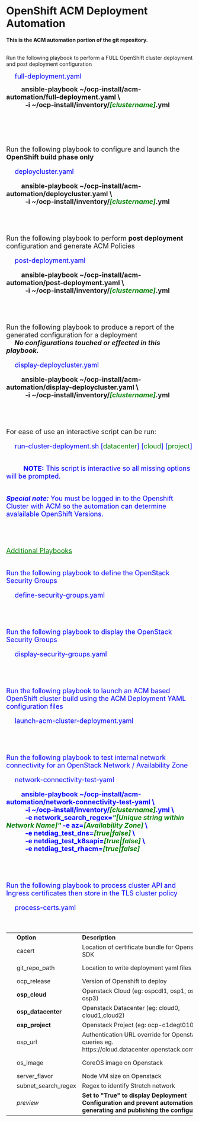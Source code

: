 # OpenShift ACM Deployment Automation
<b>This is the ACM automation portion of the git repository.<br></b>

<BR>Run the following playbook to perform a FULL OpenShift cluster deployment and post deployment configuration
<BR><p><FONT SIZE=+1> <FONT COLOR="blue"> &emsp; full-deployment.yaml</p></font>
&nbsp; &nbsp; &nbsp; &nbsp; <b>ansible-playbook ~/ocp-install/acm-automation/full-deployment.yaml \\
<br>&nbsp; &nbsp; &nbsp; &nbsp; &nbsp; &nbsp;  -i ~/ocp-install/inventory/<FONT COLOR="green"><i>[clustername]</i></font>.yml</b></p> 
<BR><BR>

<BR>Run the following playbook to configure and launch the <b>OpenShift build phase only</b>
<BR><p><FONT SIZE=+1> <FONT COLOR="blue"> &emsp; deploycluster.yaml</p></font>
&nbsp; &nbsp; &nbsp; &nbsp; <b>ansible-playbook ~/ocp-install/acm-automation/deploycluster.yaml \\
<br>&nbsp; &nbsp; &nbsp; &nbsp; &nbsp; &nbsp;  -i ~/ocp-install/inventory/<FONT COLOR="green"><i>[clustername]</i></font>.yml</b></p> 
<BR>

<BR>Run the following playbook to perform <b>post deployment</b> configuration and generate ACM Policies
<BR><p><FONT SIZE=+1> <FONT COLOR="blue"> &emsp; post-deployment.yaml</p></font>
&nbsp; &nbsp; &nbsp; &nbsp; <b>ansible-playbook ~/ocp-install/acm-automation/post-deployment.yaml \\
<br>&nbsp; &nbsp; &nbsp; &nbsp; &nbsp; &nbsp;  -i ~/ocp-install/inventory/<FONT COLOR="green"><i>[clustername]</i></font>.yml</b></p> 
<BR>

<BR>Run the following playbook to produce a report of the generated configuration for a deployment<br>
<i><b> &emsp; No configurations touched or effected in this playbook.</b></i>
<BR><p><FONT SIZE=+1> <FONT COLOR="blue"> &emsp; display-deploycluster.yaml</p></font>
&nbsp; &nbsp; &nbsp; &nbsp; <b>ansible-playbook ~/ocp-install/acm-automation/display-deploycluster.yaml \\
<br>&nbsp; &nbsp; &nbsp; &nbsp; &nbsp; &nbsp;  -i ~/ocp-install/inventory/<FONT COLOR="green"><i>[clustername]</i></font>.yml</b></p> 
<BR>

<BR>For ease of use an interactive script can be run:
<p><FONT SIZE=+1> <FONT COLOR="blue"> &emsp; run-cluster-deployment.sh [<FONT COLOR="green">datacenter</font>] [<FONT COLOR="green">cloud</font>] [<FONT COLOR="green">project</font>]</p>
<BR>&emsp; &emsp;  <b>NOTE:</b> This script is interactive so all missing options will be prompted.

<BR><b><i>Special note:</b></i> You must be logged in to the Openshift Cluster with ACM so the automation can determine avalailable OpenShift Versions.<br><br></i>

<BR><p><FONT SIZE=+1> <FONT COLOR="green"><U>Additional Playbooks</u></font>

<BR>Run the following playbook to define the OpenStack Security Groups
<BR><p><FONT SIZE=+1> <FONT COLOR="blue"> &emsp; define-security-groups.yaml</p></font>
<BR>

<BR>Run the following playbook to display the OpenStack Security Groups
<BR><p><FONT SIZE=+1> <FONT COLOR="blue"> &emsp; display-security-groups.yaml</p></font>
<BR>

<BR>Run the following playbook to launch an ACM based OpenShift cluster build using the ACM Deployment YAML configuration files
<BR><p><FONT SIZE=+1> <FONT COLOR="blue"> &emsp; launch-acm-cluster-deployment.yaml</p></font>
<BR>

<BR>Run the following playbook to test internal network connectivity for an OpenStack Network / Availability Zone
<BR><p><FONT SIZE=+1> <FONT COLOR="blue"> &emsp; network-connectivity-test-yaml</p></font>
&nbsp; &nbsp; &nbsp; &nbsp; <b>ansible-playbook ~/ocp-install/acm-automation/network-connectivity-test-yaml \\
<br>&nbsp; &nbsp; &nbsp; &nbsp; &nbsp; &nbsp; -i ~/ocp-install/inventory/<FONT COLOR="green"><i>[clustername]</i></font>.yml \\
<br>&nbsp; &nbsp; &nbsp; &nbsp; &nbsp; &nbsp; -e network_search_regex=<FONT COLOR="green"><i>"[Unique string within Network Name]"</i></font> -e az=<FONT COLOR="green"><i>[Availability Zone]</i></font> \\
<br>&nbsp; &nbsp; &nbsp; &nbsp; &nbsp; &nbsp; -e netdiag_test_dns=<FONT COLOR="green"><i>[true|false]</i></font> \\
<br>&nbsp; &nbsp; &nbsp; &nbsp; &nbsp; &nbsp; -e netdiag_test_k8sapi=<FONT COLOR="green"><i>[true|false]</i></font> \\
<br>&nbsp; &nbsp; &nbsp; &nbsp; &nbsp; &nbsp; -e netdiag_test_rhacm=<FONT COLOR="green"><i>[true|false]</i></font></b></p>
<BR>

<BR>Run the following playbook to process cluster API and Ingress certificates then store in the TLS cluster policy
<BR><p><FONT SIZE=+1> <FONT COLOR="blue"> &emsp; process-certs.yaml</p></font>
<BR>

<table border="0" cellspacing="0" cellpadding="0">
        <tbody>
                <tr>
                        <td width="60"> &nbsp; </td>
                        <td width="70">
                                <b>Option</b>
                        </td>
                        <td width="240">
                                <b>Description</b>
                        </td>
                        <td width="250">
                                <b>Default</b>
                        </td>
                </tr>
                <tr>
                  <td> &nbsp; </td> <td> cacert </td> <td> Location of certificate bundle for Openstack SDK</td><td><td>
                </tr>
                <tr>
                  <td> &nbsp; </td> <td> git_repo_path </td> <td> Location to write deployment yaml files</td><td>{repo-folder}/clusters/<i><b>cluster_name</b></i>/acm<td>
                </tr>
                <tr>
                        <td> &nbsp; </td> <td> ocp_release </td> <td> Version of Openshift to deploy</td> <td> 4.10 </td>
                </tr>
                <tr>
                  <td> &nbsp; </td> <td> <b>osp_cloud</b> </td> <td> Openstack Cloud (eg: ospcdl1, osp1, osp2, osp3)</td><td>Required unless the URL override is present<td>
                </tr>
                <tr>
                  <td> &nbsp; </td> <td> <b>osp_datacenter</b> </td> <td> Openstack Datacenter (eg: cloud0, cloud1,cloud2)</td><td>Required unless the URL override is present<td>
                </tr>
                <tr>
                  <td> &nbsp; </td> <td> <b>osp_project</b> </td> <td> Openstack Project (eg: ocp-c1degt0104-caas</td><td>Always Required<td>
                </tr>
                <tr>
                  <td> &nbsp; </td> <td> osp_url </td> <td> Authentication URL override for Openstack queries eg. https://cloud.datacenter.openstack.com:13000</td><td>URL is constructed from the osp_dataceter+osp_cloud variables<td>
                </tr>
                <tr>
                  <td> &nbsp; </td> <td> os_image </td> <td> CoreOS image on Openstack </td><td>Latest rhcos-4.? that matches the Openshift Release <td>
                </tr>
                <tr>
                  <td> &nbsp; </td> <td> server_flavor</td> <td> Node VM size on Openstack </td><td>oc-16x96-k8s-worker<td>
                </tr>
                <tr>
                  <td> &nbsp; </td> <td> subnet_search_regex </td> <td> Regex to identify Stretch network</td><td>-STRETCH- <td>
                </tr>
                <tr>
                  <td> &nbsp; </td> <td> <i>preview</i> </td> <td> <b>Set to "True" to display Deployment Configuration and prevent automation from generating and publishing the configuration.</b></td><td>False<td>
                </tr>
        </tbody>
</table>

